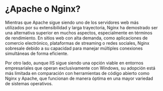 # ¿Apache o Nginx?

Mientras que Apache sigue siendo uno de los servidores web más utilizados por su extensibilidad y larga trayectoria, Nginx ha demostrado ser una alternativa superior en muchos aspectos, especialmente en términos de rendimiento. En sitios web con alta demanda, como aplicaciones de comercio electrónico, plataformas de streaming o redes sociales, Nginx sobresale debido a su capacidad para manejar múltiples conexiones simultáneas de forma eficiente.

Por otro lado, aunque IIS sigue siendo una opción viable en entornos empresariales que operan exclusivamente con Windows, su adopción está más limitada en comparación con herramientas de código abierto como Nginx y Apache, que funcionan de manera óptima en una mayor variedad de sistemas operativos.

